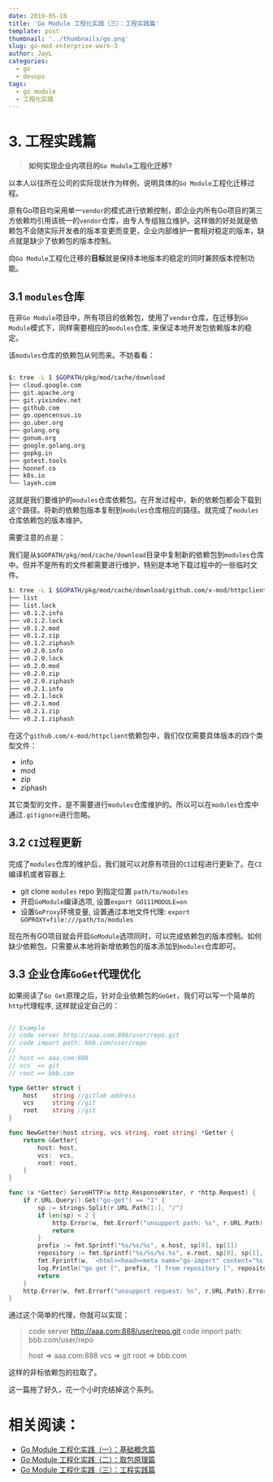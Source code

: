 ```yaml
---
date: 2019-05-18
title: 'Go Module 工程化实践（三）：工程实践篇'
template: post
thumbnail: '../thumbnails/go.png'
slug: go-mod-enterprise-work-3
author: JayL
categories:
  - go
  - devops
tags:
  - go module
  - 工程化实践
---
```


# 3. 工程实践篇

> **如何实现企业内项目的`Go Module`工程化迁移?**

以本人以往所在公司的实际现状作为样例，说明具体的`Go Module`工程化迁移过程。

原有Go项目均采用单一`vendor`的模式进行依赖控制，即企业内所有Go项目的第三方依赖均引用该统一的`vendor`仓库，由专人专组独立维护。这样做的好处就是依赖包不会随实际开发者的版本变更而变更，企业内部维护一套相对稳定的版本，缺点就是缺少了依赖包的版本控制。

向`Go Module`工程化迁移的**目标**就是保持本地版本的稳定的同时兼顾版本控制功能。

## 3.1 `modules`仓库

在非`Go Module`项目中，所有项目的依赖包，使用了`vendor`仓库，在迁移到`Go Module`模式下，同样需要相应的`modules`仓库, 来保证本地开发包依赖版本的稳定。

该`modules`仓库的依赖包从何而来。不妨看看：

````bash

$: tree -L 1 $GOPATH/pkg/mod/cache/download
├── cloud.google.com
├── git.apache.org
├── git.yixindev.net
├── github.com
├── go.opencensus.io
├── go.uber.org
├── golang.org
├── gonum.org
├── google.golang.org
├── gopkg.in
├── gotest.tools
├── honnef.co
├── k8s.io
└── layeh.com
````

这就是我们要维护的`modules`仓库依赖包。在开发过程中，新的依赖包都会下载到这个路径。将新的依赖包版本复制到`modules`仓库相应的路径。就完成了`modules`仓库依赖包的版本维护。

需要注意的点是：

我们是从`$GOPATH/pkg/mod/cache/download`目录中复制新的依赖包到`modules`仓库中。但并不是所有的文件都需要进行维护，特别是本地下载过程中的一些临时文件。

````bash
$: tree -L 1 $GOPATH/pkg/mod/cache/download/github.com/x-mod/httpclient/@v/
├── list
├── list.lock
├── v0.1.2.info
├── v0.1.2.lock
├── v0.1.2.mod
├── v0.1.2.zip
├── v0.1.2.ziphash
├── v0.2.0.info
├── v0.2.0.lock
├── v0.2.0.mod
├── v0.2.0.zip
├── v0.2.0.ziphash
├── v0.2.1.info
├── v0.2.1.lock
├── v0.2.1.mod
├── v0.2.1.zip
└── v0.2.1.ziphash
````

在这个`github.com/x-mod/httpclient`依赖包中，我们仅仅需要具体版本的四个类型文件：

- info
- mod
- zip
- ziphash

其它类型的文件，是不需要进行`modules`仓库维护的。所以可以在`modules`仓库中通过`.gitignore`进行忽略。

## 3.2 `CI`过程更新

完成了`modules`仓库的维护后，我们就可以对原有项目的`CI`过程进行更新了。在`CI`编译机或者容器上

- git clone `modules` repo 到指定位置 `path/to/modules`
- 开启`GoModule`编译选项, 设置`export GO111MODULE=on`
- 设置`GoProxy`环境变量, 设置通过本地文件代理: `export GOPROXY=file:///path/to/modules`
   
现在所有GO项目就会开启`GoModule`选项同时，可以完成依赖包的版本控制。如何缺少依赖包，只需要从本地将新增依赖包的版本添加到`modules`仓库即可。

## 3.3 企业仓库`GoGet`代理优化

如果阅读了`Go Get`原理之后，针对企业依赖包的`GoGet`，我们可以写一个简单的`http`代理程序, 这样就设定自己的：

````go

// Example
// code server http://aaa.com:888/user/repo.git
// code import path: bbb.com/user/repo
// 
// host => aaa.com:888
// vcs  => git
// root => bbb.com

type Getter struct {
	host    string //gitlab address
	vcs     string //git
	root    string //git
}

func NewGetter(host string, vcs string, root string) *Getter {
	return &Getter{
		host: host,
		vcs:  vcs,
		root: root,
	}
}

func (x *Getter) ServeHTTP(w http.ResponseWriter, r *http.Request) {
	if r.URL.Query().Get("go-get") == "1" {
		sp := strings.Split(r.URL.Path[1:], "/")
		if len(sp) < 2 {
			http.Error(w, fmt.Errorf("unsupport path: %s", r.URL.Path).Error(), http.StatusBadRequest)
			return
		}
		prefix := fmt.Sprintf("%s/%s/%s", x.host, sp[0], sp[1])
		repository := fmt.Sprintf("%s/%s/%s.%s", x.root, sp[0], sp[1], x.vcs)
		fmt.Fprintf(w, `<html><head><meta name="go-import" content="%s %s %s" /></head></html>`, prefix, x.vcs, repository)
		log.Println("go get [", prefix, "] from repository [", repository, "].")
		return
	}
	http.Error(w, fmt.Errorf("unsupport request: %s", r.URL.Path).Error(), http.StatusBadRequest)
}
````  
通过这个简单的代理，你就可以实现：

> code server http://aaa.com:888/user/repo.git
> code import path: bbb.com/user/repo
> 
> host => aaa.com:888
> vcs  => git
> root => bbb.com

这样的非标依赖包的拉取了。

这一篇拖了好久，花一个小时完结掉这个系列。

# 相关阅读：

- [Go Module 工程化实践（一）：基础概念篇](/go-mod-enterprise-work-1/)
- [Go Module 工程化实践（二）：取包原理篇](/go-mod-enterprise-work-2/)
- [Go Module 工程化实践（三）：工程实践篇](/go-mod-enterprise-work-3/)
